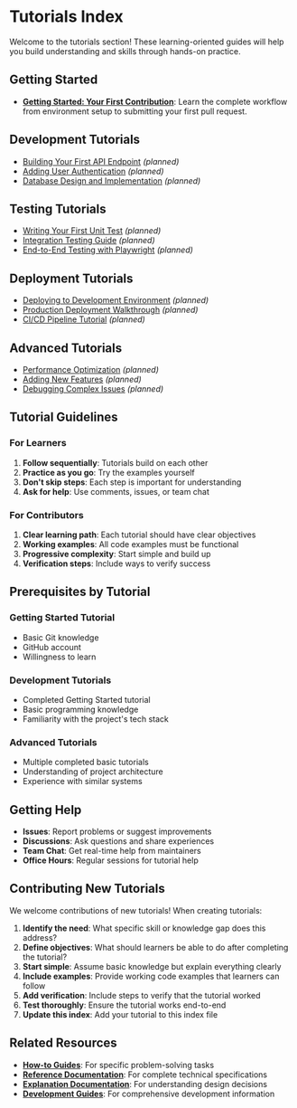 # Tutorials Index

Welcome to the tutorials section! These learning-oriented guides will help you build understanding and skills through hands-on practice.

## Getting Started

- **[Getting Started: Your First Contribution](getting_started.md)**: Learn the complete workflow from environment setup to submitting your first pull request.

## Development Tutorials

- [Building Your First API Endpoint](api_first_endpoint.md) *(planned)*
- [Adding User Authentication](user_authentication.md) *(planned)*
- [Database Design and Implementation](database_design.md) *(planned)*

## Testing Tutorials

- [Writing Your First Unit Test](unit_testing_basics.md) *(planned)*
- [Integration Testing Guide](integration_testing.md) *(planned)*
- [End-to-End Testing with Playwright](e2e_testing.md) *(planned)*

## Deployment Tutorials

- [Deploying to Development Environment](deployment_development.md) *(planned)*
- [Production Deployment Walkthrough](deployment_production.md) *(planned)*
- [CI/CD Pipeline Tutorial](cicd_tutorial.md) *(planned)*

## Advanced Tutorials

- [Performance Optimization](performance_optimization.md) *(planned)*
- [Adding New Features](feature_development.md) *(planned)*
- [Debugging Complex Issues](advanced_debugging.md) *(planned)*

## Tutorial Guidelines

### For Learners
1. **Follow sequentially**: Tutorials build on each other
2. **Practice as you go**: Try the examples yourself
3. **Don't skip steps**: Each step is important for understanding
4. **Ask for help**: Use comments, issues, or team chat

### For Contributors
1. **Clear learning path**: Each tutorial should have clear objectives
2. **Working examples**: All code examples must be functional
3. **Progressive complexity**: Start simple and build up
4. **Verification steps**: Include ways to verify success

## Prerequisites by Tutorial

### Getting Started Tutorial
- Basic Git knowledge
- GitHub account
- Willingness to learn

### Development Tutorials
- Completed Getting Started tutorial
- Basic programming knowledge
- Familiarity with the project's tech stack

### Advanced Tutorials
- Multiple completed basic tutorials
- Understanding of project architecture
- Experience with similar systems

## Getting Help

- **Issues**: Report problems or suggest improvements
- **Discussions**: Ask questions and share experiences
- **Team Chat**: Get real-time help from maintainers
- **Office Hours**: Regular sessions for tutorial help

## Contributing New Tutorials

We welcome contributions of new tutorials! When creating tutorials:

1. **Identify the need**: What specific skill or knowledge gap does this address?
2. **Define objectives**: What should learners be able to do after completing the tutorial?
3. **Start simple**: Assume basic knowledge but explain everything clearly
4. **Include examples**: Provide working code examples that learners can follow
5. **Add verification**: Include steps to verify that the tutorial worked
6. **Test thoroughly**: Ensure the tutorial works end-to-end
7. **Update this index**: Add your tutorial to this index file

## Related Resources

- **[How-to Guides](../how_to_guides/)**: For specific problem-solving tasks
- **[Reference Documentation](../reference/)**: For complete technical specifications
- **[Explanation Documentation](../explanation/)**: For understanding design decisions
- **[Development Guides](../06_Development_Guides/)**: For comprehensive development information